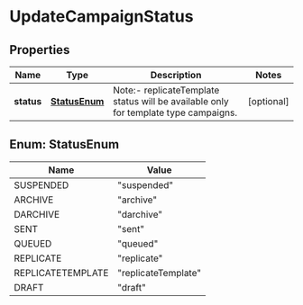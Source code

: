 
# UpdateCampaignStatus

## Properties
Name | Type | Description | Notes
------------ | ------------- | ------------- | -------------
**status** | [**StatusEnum**](#StatusEnum) | Note:- replicateTemplate status will be available only for template type campaigns. |  [optional]


<a name="StatusEnum"></a>
## Enum: StatusEnum
Name | Value
---- | -----
SUSPENDED | &quot;suspended&quot;
ARCHIVE | &quot;archive&quot;
DARCHIVE | &quot;darchive&quot;
SENT | &quot;sent&quot;
QUEUED | &quot;queued&quot;
REPLICATE | &quot;replicate&quot;
REPLICATETEMPLATE | &quot;replicateTemplate&quot;
DRAFT | &quot;draft&quot;



